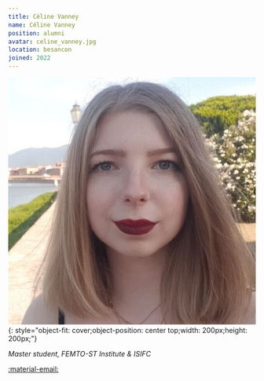 ```yaml
---
title: Céline Vanney 
name: Céline Vanney
position: alumni
avatar: celine_vanney.jpg
location: besancon
joined: 2022
---
```


![img](../images/people/celine_vanney.jpg){: style="object-fit: cover;object-position: center top;width: 200px;height: 200px;"}

_Master student, FEMTO-ST Institute & ISIFC_<br>

<a href="mailto:celine.vanney@edu.univ-fcomte.fr">:material-email:</a>&nbsp;&nbsp;&nbsp;&nbsp;


<!-- ### Bio 

My undergrad was at Dartmouth College, where I mostly did Computer Science and Engineering, but sparked an interest in the connection between AI and neuroscience. This led me in 2014 to a PhD program in Computer Science at the University of Rochester, where I quickly discovered that making "brain inspired AI" means first understanding "brains." I transferred to the Brain and Cognitive Science department in 2015, where I did my main PhD work on Bayesian Inference in low-level visual perception, graduating in fall 2020. 

### Research Interests

Everyone keeps talking about optimal Bayesian brains (myself included). What does this really mean? How far can this metaphor take us? When, why, and how do optimal agents use probability to reason about the world? And, finally, what can all of this really tell us about the brain? 

-->